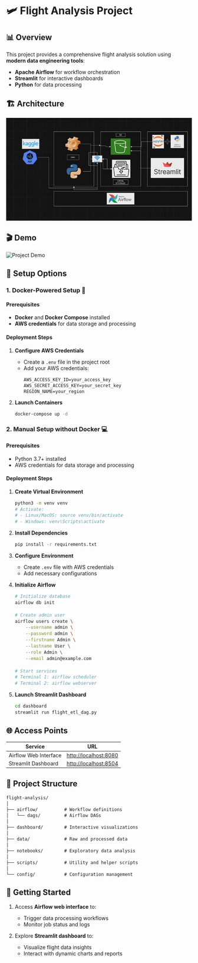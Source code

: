 # 🛩️ Flight Analysis Project

## 📊 Overview

This project provides a comprehensive flight analysis solution using **modern data engineering tools**:
- **Apache Airflow** for workflow orchestration
- **Streamlit** for interactive dashboards
- **Python** for data processing

## 🏗️ Architecture

![Project Architecture](./public/architecture.png)

## 🎬 Demo

![Project Demo](./public/demo.gif)

## 🚀 Setup Options

### 1. Docker-Powered Setup 🐳

#### Prerequisites
- **Docker** and **Docker Compose** installed
- **AWS credentials** for data storage and processing

#### Deployment Steps
1. **Configure AWS Credentials**
   - Create a `.env` file in the project root
   - Add your AWS credentials:
     ```env
     AWS_ACCESS_KEY_ID=your_access_key
     AWS_SECRET_ACCESS_KEY=your_secret_key
     REGION_NAME=your_region
     ```

2. **Launch Containers**
   ```bash
   docker-compose up -d
   ```

### 2. Manual Setup without Docker 💻

#### Prerequisites
- Python 3.7+ installed
- AWS credentials for data storage and processing

#### Deployment Steps
1. **Create Virtual Environment**
   ```bash
   python3 -m venv venv
   # Activate:
   # - Linux/MacOS: source venv/bin/activate
   # - Windows: venv\Scripts\activate
   ```

2. **Install Dependencies**
   ```bash
   pip install -r requirements.txt
   ```

3. **Configure Environment**
   - Create `.env` file with AWS credentials
   - Add necessary configurations

4. **Initialize Airflow**
   ```bash
   # Initialize database
   airflow db init

   # Create admin user
   airflow users create \
       --username admin \
       --password admin \
       --firstname Admin \
       --lastname User \
       --role Admin \
       --email admin@example.com

   # Start services
   # Terminal 1: airflow scheduler
   # Terminal 2: airflow webserver
   ```

5. **Launch Streamlit Dashboard**
   ```bash
   cd dashboard
   streamlit run flight_etl_dag.py
   ```

## 🌐 Access Points

| Service | URL |
|---------|-----|
| Airflow Web Interface | [http://localhost:8080](http://localhost:8080) |
| Streamlit Dashboard | [http://localhost:8504](http://localhost:8504) |

## 📂 Project Structure

```
flight-analysis/
│
├── airflow/          # Workflow definitions
│   └── dags/         # Airflow DAGs
│
├── dashboard/        # Interactive visualizations
│
├── data/             # Raw and processed data
│
├── notebooks/        # Exploratory data analysis
│
├── scripts/          # Utility and helper scripts
│
└── config/           # Configuration management
```

## 🚦 Getting Started

1. Access **Airflow web interface** to:
   - Trigger data processing workflows
   - Monitor job status and logs

2. Explore **Streamlit dashboard** to:
   - Visualize flight data insights
   - Interact with dynamic charts and reports

